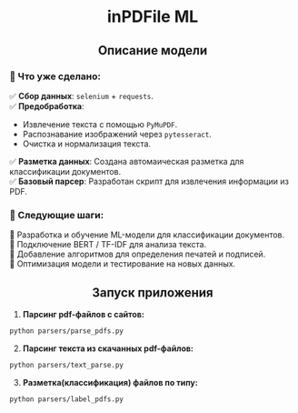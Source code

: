 <h1 style="text-align: center;">inPDFile ML</h1>

<h2 style="text-align: center;">Описание модели</h2>


### 📌 Что уже сделано:  
✅ **Сбор данных**: `selenium` + `requests`.  
✅ **Предобработка**:  
   - Извлечение текста с помощью `PyMuPDF`.  
   - Распознавание изображений через `pytesseract`.  
   - Очистка и нормализация текста.

✅ **Разметка данных**: Создана автомаическая разметка для классификации документов.  
✅ **Базовый парсер**: Разработан скрипт для извлечения информации из PDF.

### 🔄 Следующие шаги:  
🔹 Разработка и обучение ML-модели для классификации документов.  
🔹 Подключение BERT / TF-IDF для анализа текста.  
🔹 Добавление алгоритмов для определения печатей и подписей.  
🔹 Оптимизация модели и тестирование на новых данных. 

<h2 style="text-align: center;">Запуск приложения</h2>

1. **Парсинг pdf-файлов с сайтов:**

```bash
python parsers/parse_pdfs.py
```

2. **Парсинг текста из скачанных pdf-файлов:**

```bash
python parsers/text_parse.py
```

3. **Разметка(классификация) файлов по типу:**

```bash
python parsers/label_pdfs.py
```

